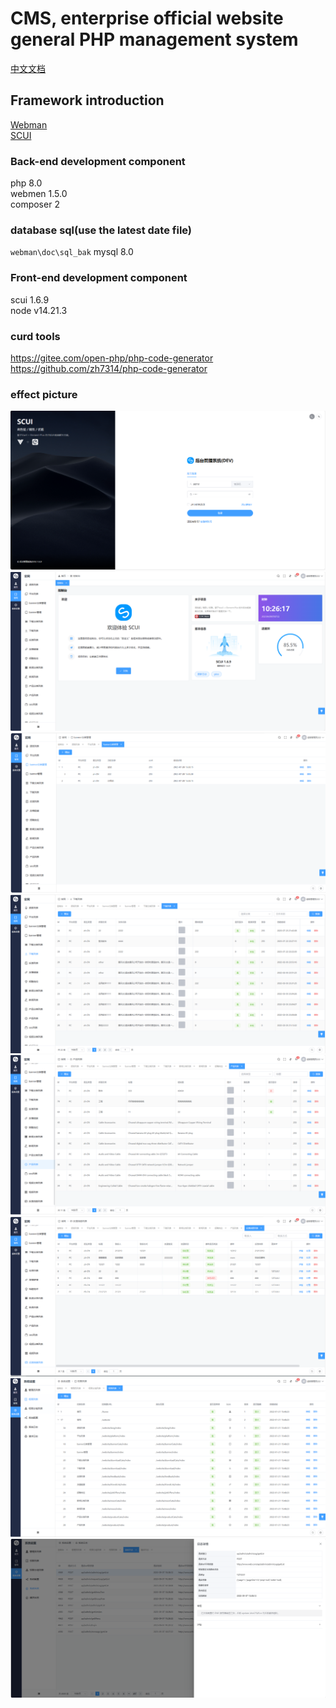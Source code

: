 # CMS, enterprise official website general PHP management system

[中文文档](./README.md)


## Framework introduction
[Webman](https://github.com/walkor/webman)    
[SCUI](https://gitee.com/lolicode/scui)


### Back-end development component
php 8.0     
webmen 1.5.0     
composer 2

### database sql(use the latest date file)
`webman\doc\sql_bak`
mysql 8.0

### Front-end development component
scui 1.6.9      
node v14.21.3       

### curd tools
https://gitee.com/open-php/php-code-generator  
https://github.com/zh7314/php-code-generator

### effect picture
![1.png](./images/1.png)
![2.png](./images/2.png)
![3.png](./images/3.png)
![4.png](./images/4.png)
![5.png](./images/5.png)
![6.png](./images/6.png)
![7.png](./images/7.png)
![8.png](./images/8.png)
